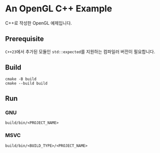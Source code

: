 # An OpenGL C++ Example

C++로 작성한 OpenGL 예제입니다.  

## Prerequisite

`C++23`에서 추가된 모듈인 `std::expected`를 지원하는 컴파일러 버전이 필요합니다.

## Build

```shell
cmake -B build
cmake --build build
```

## Run

### GNU

```shell
build/bin/<PROJECT_NAME>
```

### MSVC

```shell
build/bin/<BUILD_TYPE>/<PROJECT_NAME>
```
